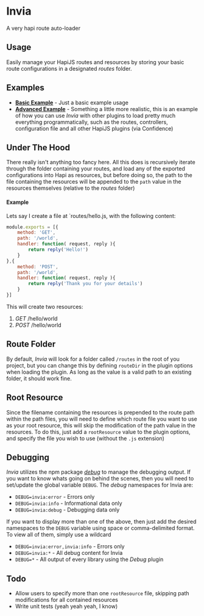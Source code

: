 # Invia
A very hapi route auto-loader

## Usage
Easily manage your HapiJS routes and resources by storing your basic route configurations in a designated *routes* folder.

## Examples

* **[Basic Example](https://github.com/jhyland87/invia/tree/master/examples/basic)** - Just a basic example usage
* **[Advanced Example](https://github.com/jhyland87/invia/tree/master/examples/advanced)** - Something a little more realistic, this is an example of how you can use *Invia* with other plugins to load pretty much everything programmatically, such as the routes, controllers, configuration file and all other HapiJS plugins (via Confidence)

## Under The Hood
There really isn't anything too fancy here. All this does is recursively iterate through the folder containing your routes, and load any of the exported configurations into Hapi as resources, but before doing so, the path to the file containing the resources will be appended to the `path` value in the resources themselves (relative to the *routes* folder)

#### Example
Lets say I create a file at `routes/hello.js, with the following content:

```javascript
module.exports = [{
    method: 'GET',
    path: '/world',
    handler: function( request, reply ){
        return reply('Hello!')
    }
},{
    method: 'POST',
    path: '/world',
    handler: function( request, reply ){
        return reply('Thank you for your details')
    }
}]
```

This will create two resources:

1. *GET*  /hello/world
2. *POST* /hello/world

## Route Folder

By default, *Invia* will look for a folder called `/routes` in the root of you project, but you can change this by defining `routeDir` in the plugin options when loading the plugin. As long as the value is a valid path to an existing folder, it should work fine.

## Root Resource

Since the filename containing the resources is prepended to the route path within the path files, you will need to define which route file you want to use as your root resource, this will skip the modification of the path value in the resources. To do this, just add a `rootResource` value to the plugin options, and specify the file you wish to use (without the `.js` extension)

## Debugging

*Invia* utilizes the npm package *[debug](https://www.npmjs.com/package/debug)* to manage the debugging output. If you want to know whats going on behind the scenes, then you will need to set/update the global variable `DEBUG`. The *debug* namespaces for Invia are:

* `DEBUG=invia:error` - Errors only
* `DEBUG=invia:info` - Informational data only
* `DEBUG=invia:debug` - Debugging data only

If you want to display more than one of the above, then just add the desired namespaces to the `DEBUG` variable using space or comma-delimited format. To view all of them, simply use a wildcard

* `DEBUG=invia:error,invia:info` - Errors only
* `DEBUG=invia:*` - All debug content for Invia
* `DEBUG=*` - All output of every library using the *Debug* plugin

## Todo

* Allow users to specify more than one `rootResource` file, skipping path modifications for all contained resources
* Write unit tests (yeah yeah yeah, I know)